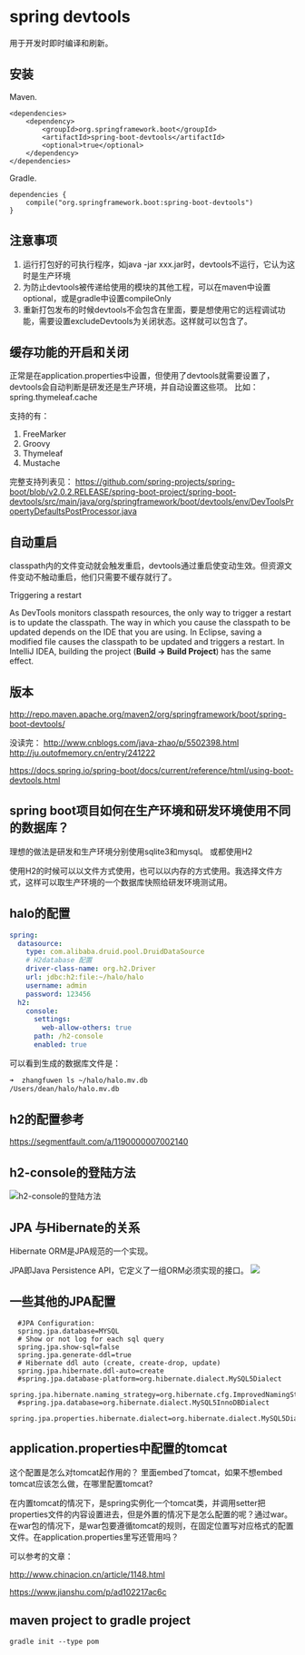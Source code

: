 # spring devtools

用于开发时即时编译和刷新。

## 安装
Maven. 
```
<dependencies>
	<dependency>
		<groupId>org.springframework.boot</groupId>
		<artifactId>spring-boot-devtools</artifactId>
		<optional>true</optional>
	</dependency>
</dependencies>
```

Gradle. 
```
dependencies {
	compile("org.springframework.boot:spring-boot-devtools")
}
```

## 注意事项

1. 运行打包好的可执行程序，如java -jar xxx.jar时，devtools不运行，它认为这时是生产环境
2. 为防止devtools被传递给使用的模块的其他工程，可以在maven中设置optional，或是gradle中设置compileOnly
3. 重新打包发布的时候devtools不会包含在里面，要是想使用它的远程调试功能，需要设置excludeDevtools为关闭状态。这样就可以包含了。

## 缓存功能的开启和关闭

正常是在application.properties中设置，但使用了devtools就需要设置了，devtools会自动判断是研发还是生产环境，并自动设置这些项。
比如：spring.thymeleaf.cache

支持的有：
1. FreeMarker
2. Groovy
3. Thymeleaf
4. Mustache

完整支持列表见：
https://github.com/spring-projects/spring-boot/blob/v2.0.2.RELEASE/spring-boot-project/spring-boot-devtools/src/main/java/org/springframework/boot/devtools/env/DevToolsPropertyDefaultsPostProcessor.java

## 自动重启

classpath内的文件变动就会触发重启，devtools通过重启使变动生效。但资源文件变动不触动重启，他们只需要不缓存就行了。

Triggering a restart

As DevTools monitors classpath resources, the only way to trigger a restart is to update the classpath. The way in which you cause the classpath to be updated depends on the IDE that you are using. In Eclipse, saving a modified file causes the classpath to be updated and triggers a restart. In IntelliJ IDEA, building the project (**Build -> Build Project**) has the same effect.

## 版本

http://repo.maven.apache.org/maven2/org/springframework/boot/spring-boot-devtools/



没读完：
http://www.cnblogs.com/java-zhao/p/5502398.html
http://ju.outofmemory.cn/entry/241222

https://docs.spring.io/spring-boot/docs/current/reference/html/using-boot-devtools.html

## spring boot项目如何在生产环境和研发环境使用不同的数据库？

理想的做法是研发和生产环境分别使用sqlite3和mysql。
或都使用H2

使用H2的时候可以以文件方式使用，也可以以内存的方式使用。我选择文件方式，这样可以取生产环境的一个数据库快照给研发环境测试用。

## halo的配置

```yaml
spring:
  datasource:
    type: com.alibaba.druid.pool.DruidDataSource
    # H2database 配置
    driver-class-name: org.h2.Driver
    url: jdbc:h2:file:~/halo/halo
    username: admin
    password: 123456
  h2:
    console:
      settings:
        web-allow-others: true
      path: /h2-console
      enabled: true
```

可以看到生成的数据库文件是：

```bash
➜  zhangfuwen ls ~/halo/halo.mv.db
/Users/dean/halo/halo.mv.db
```

## h2的配置参考

https://segmentfault.com/a/1190000007002140

## h2-console的登陆方法

![h2-console的登陆方法](../assets/h2-console.png)

## JPA 与Hibernate的关系

Hibernate ORM是JPA规范的一个实现。

JPA即Java Persistence API，它定义了一组ORM必须实现的接口。
![](../assets/77461dbdgbcad8312d1a0690.png)

## 一些其他的JPA配置

```
  #JPA Configuration: 
  spring.jpa.database=MYSQL
  # Show or not log for each sql query
  spring.jpa.show-sql=false
  spring.jpa.generate-ddl=true 
  # Hibernate ddl auto (create, create-drop, update)
  spring.jpa.hibernate.ddl-auto=create 
  #spring.jpa.database-platform=org.hibernate.dialect.MySQL5Dialect 
  spring.jpa.hibernate.naming_strategy=org.hibernate.cfg.ImprovedNamingStrategy 
  #spring.jpa.database=org.hibernate.dialect.MySQL5InnoDBDialect 
  spring.jpa.properties.hibernate.dialect=org.hibernate.dialect.MySQL5Dialect
```

## application.properties中配置的tomcat

这个配置是怎么对tomcat起作用的？
里面embed了tomcat，如果不想embed tomcat应该怎么做，在哪里配置tomcat?

在内置tomcat的情况下，是spring实例化一个tomcat类，并调用setter把properties文件的内容设置进去，但是外置的情况下是怎么配置的呢？通过war。在war包的情况下，是war包要遵循tomcat的规则，在固定位置写对应格式的配置文件。在application.properties里写还管用吗？

可以参考的文章：

http://www.chinacion.cn/article/1148.html

https://www.jianshu.com/p/ad102217ac6c

## maven project to gradle project

```
gradle init --type pom
```